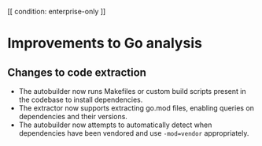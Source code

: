 [[ condition: enterprise-only ]]

# Improvements to Go analysis

## Changes to code extraction

* The autobuilder now runs Makefiles or custom build scripts present in the codebase to install dependencies.
* The extractor now supports extracting go.mod files, enabling queries on dependencies and their versions.
* The autobuilder now attempts to automatically detect when dependencies have been vendored and use `-mod=vendor` appropriately.
